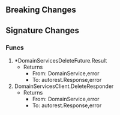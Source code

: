 ## Breaking Changes

## Signature Changes

### Funcs

1. *DomainServicesDeleteFuture.Result
	- Returns
		- From: DomainService,error
		- To: autorest.Response,error
1. DomainServicesClient.DeleteResponder
	- Returns
		- From: DomainService,error
		- To: autorest.Response,error
